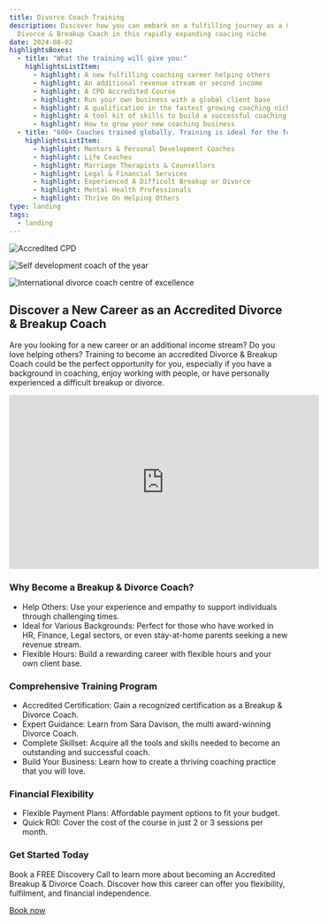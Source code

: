 ```yaml
---
title: Divorce Coach Training
description: Discover how you can embark on a fulfilling journey as a Certified
  Divorce & Breakup Coach in this rapidly expanding coacing niche
date: 2024-08-02
highlightsBoxes:
  - title: "What the training will give you:"
    highlightsListItem:
      - highlight: A new fulfilling coaching career helping others
      - highlight: An additional revenue stream or second income
      - highlight: A CPD Accredited Course
      - highlight: Run your own business with a global client base
      - highlight: A qualification in the fastest growing coaching niche
      - highlight: A tool kit of skills to build a successful coaching career
      - highlight: How to grow your new coaching business
  - title: "600+ Coaches trained globally. Training is ideal for the following:"
    highlightsListItem:
      - highlight: Mentors & Personal Development Coaches
      - highlight: Life Coaches
      - highlight: Marriage Therapists & Counsellors
      - highlight: Legal & Financial Services
      - highlight: Experienced A Difficult Breakup or Divorce
      - highlight: Mental Health Professionals
      - highlight: Thrive On Helping Others
type: landing
tags:
  - landing
---
```

<div class="flex">

![Accredited CPD](/static/img/accreditation-1-1-.webp "Accredited CPD")

![Self development coach of the year](/static/img/best-you-award.avif "Self development coach of the year")

![International divorce coach centre of excellence](/static/img/download.png "International divorce coach centre of excellence")

</div>

## Discover a New Career as an Accredited Divorce & Breakup Coach

Are you looking for a new career or an additional income stream? Do you love helping others? Training to become an accredited Divorce & Breakup Coach could be the perfect opportunity for you, especially if you have a background in coaching, enjoy working with people, or have personally experienced a difficult breakup or divorce.

<div class="flex items-center justify-center">
<iframe width="560" height="315" src="https://www.youtube.com/embed/b9wF3cJbyIo?si=k16DP9DQyceNVwYf" title="YouTube video player" frameborder="0" allow="accelerometer; autoplay; clipboard-write; encrypted-media; gyroscope; picture-in-picture; web-share" referrerpolicy="strict-origin-when-cross-origin" allowfullscreen></iframe>
</div>

### Why Become a Breakup & Divorce Coach?

* Help Others: Use your experience and empathy to support individuals through challenging times.
* Ideal for Various Backgrounds: Perfect for those who have worked in HR, Finance, Legal sectors, or even stay-at-home parents seeking a new revenue stream.
* Flexible Hours: Build a rewarding career with flexible hours and your own client base.

### Comprehensive Training Program

* Accredited Certification: Gain a recognized certification as a Breakup & Divorce Coach.
* Expert Guidance: Learn from Sara Davison, the multi award-winning Divorce Coach.
* Complete Skillset: Acquire all the tools and skills needed to become an outstanding and successful coach.
* Build Your Business: Learn how to create a thriving coaching practice that you will love.

### Financial Flexibility

* Flexible Payment Plans: Affordable payment options to fit your budget.
* Quick ROI: Cover the cost of the course in just 2 or 3 sessions per month.

### Get Started Today

Book a FREE Discovery Call to learn more about becoming an Accredited Breakup & Divorce Coach. Discover how this career can offer you flexibility, fulfilment, and financial independence.

<div class="flex justify-end">
<a href="#booking-form-calendly" class="self-end inline md:block bg-[color:var(--primary-color)] text-white py-4 px-12 rounded-full hover:bg-[color:var(--primary-hover)] no-underline">Book now</a>
</div>
